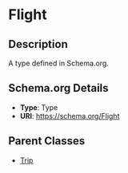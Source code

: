# Flight

## Description
A type defined in Schema.org.

## Schema.org Details
- **Type**: Type
- **URI**: https://schema.org/Flight

## Parent Classes
- [Trip](../Trip.md)

